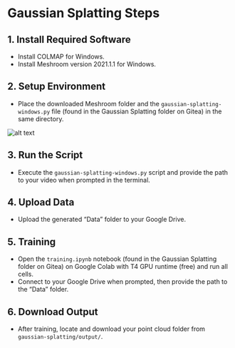 # Gaussian Splatting Steps

## 1. Install Required Software
- Install COLMAP for Windows.
- Install Meshroom version 2021.1.1 for Windows.

## 2. Setup Environment
- Place the downloaded Meshroom folder and the `gaussian-splatting-windows.py` file (found in the Gaussian Splatting folder on Gitea) in the same directory.

![alt text](https://gitea-cert.cdirmit.co/2024S2_Projects/SmartScan24/_edit/gaussian-splatting/gaussian_splatting/Readme-Images/samefolder.png?raw=true)

## 3. Run the Script
- Execute the `gaussian-splatting-windows.py` script and provide the path to your video when prompted in the terminal.

## 4. Upload Data
- Upload the generated “Data” folder to your Google Drive.

## 5. Training
- Open the `training.ipynb` notebook (found in the Gaussian Splatting folder on Gitea) on Google Colab with T4 GPU runtime (free) and run all cells.
- Connect to your Google Drive when prompted, then provide the path to the “Data” folder.

## 6. Download Output
- After training, locate and download your point cloud folder from `gaussian-splatting/output/`.
